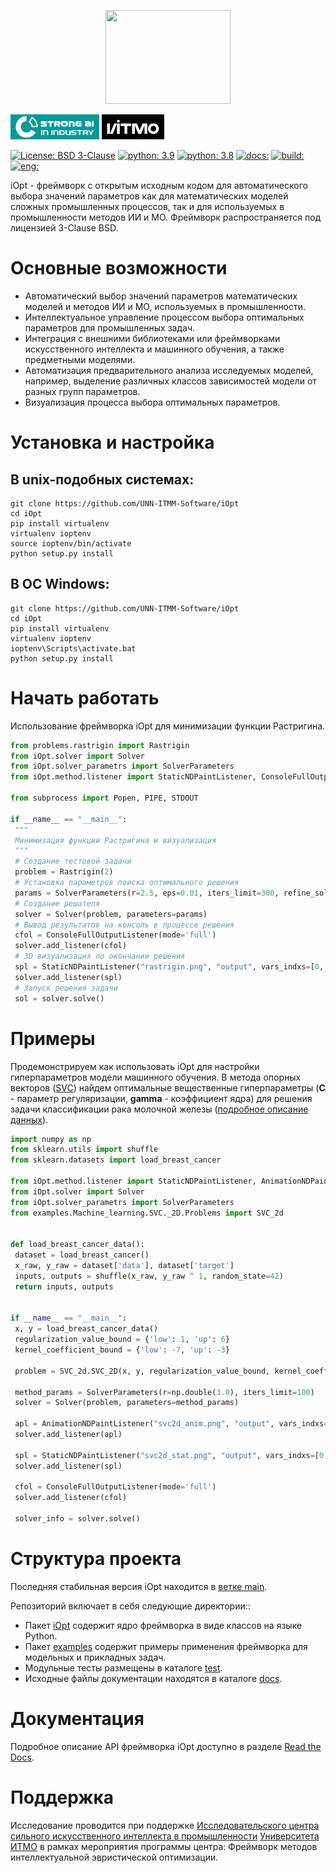 <p align="center">
  <img src="/docs/iOpt_logo.png" width="200" height="150"/>
</p>

[![SAI](https://github.com/ITMO-NSS-team/open-source-ops/blob/master/badges/SAI_badge_flat.svg)](https://sai.itmo.ru/)
[![ITMO](https://github.com/ITMO-NSS-team/open-source-ops/blob/master/badges/ITMO_badge_flat_rus.svg)](https://en.itmo.ru/en/)

[![License: BSD 3-Clause](https://img.shields.io/badge/License-BSD%203--Clause-green)](LICENSE)
[![python: 3.9](https://img.shields.io/badge/python-3.9-44cc12?style=flat-square&logo=python)](https://www.python.org/downloads/release/python-390/)
[![python: 3.8](https://img.shields.io/badge/python-3.8-44cc12?style=flat-square&logo=python)](https://www.python.org/downloads/release/python-380/)
[![docs: ](https://readthedocs.org/projects/ebonite/badge/?style=flat-square)](https://iopt.readthedocs.io/ru/latest/)
[![build:](https://github.com/UNN-ITMM-Software/iOpt/actions/workflows/python-app.yml/badge.svg)](https://github.com/aimclub/iOpt/actions)
[![eng:](https://img.shields.io/badge/lang-en-red.svg)](README.md)



iOpt - фреймворк с открытым исходным кодом для автоматического выбора значений параметров как для математических моделей 
сложных промышленных процессов, так и для используемых в промышленности методов ИИ и МО. 
Фреймворк распространяется под лицензией 3-Clause BSD.

# **Основные возможности**
- Автоматический выбор значений параметров математических моделей и методов ИИ и МО, используемых в промышленности.
- Интеллектуальное управление процессом выбора оптимальных параметров для промышленных задач.
- Интеграция с внешними библиотеками или фреймворками искусственного интеллекта и машинного обучения, а также предметными моделями.
- Автоматизация предварительного анализа исследуемых моделей, например, выделение различных классов зависимостей модели от разных групп параметров.
- Визуализация процесса выбора оптимальных параметров.


# **Установка и настройка**

## В unix-подобных системах:

```
git clone https://github.com/UNN-ITMM-Software/iOpt
cd iOpt
pip install virtualenv
virtualenv ioptenv
source ioptenv/bin/activate
python setup.py install
```

## В ОС Windows:

```
git clone https://github.com/UNN-ITMM-Software/iOpt
cd iOpt
pip install virtualenv
virtualenv ioptenv
ioptenv\Scripts\activate.bat
python setup.py install
```


# **Начать работать**

Использование фреймворка iOpt для минимизации функции Растригина.

```python
from problems.rastrigin import Rastrigin
from iOpt.solver import Solver
from iOpt.solver_parametrs import SolverParameters
from iOpt.method.listener import StaticNDPaintListener, ConsoleFullOutputListener

from subprocess import Popen, PIPE, STDOUT

if __name__ == "__main__":
 """
 Минимизация функции Растригина и визуализация
 """
 # Создание тестовой задачи
 problem = Rastrigin(2)
 # Установка параметров поиска оптимального решения
 params = SolverParameters(r=2.5, eps=0.01, iters_limit=300, refine_solution=True)
 # Создание решателя
 solver = Solver(problem, parameters=params)
 # Вывод результатов на консоль в процессе решения
 cfol = ConsoleFullOutputListener(mode='full')
 solver.add_listener(cfol)
 # 3D визуализация по окончании решения
 spl = StaticNDPaintListener("rastrigin.png", "output", vars_indxs=[0, 1], mode="surface", calc="interpolation")
 solver.add_listener(spl)
 # Запуск решения задачи
 sol = solver.solve()
```

# **Примеры**

Продемонстрируем как использовать iOpt для настройки гиперпараметров модели машинного обучения.
В метода опорных векторов ([SVC](https://scikit-learn.org/stable/modules/generated/sklearn.svm.SVC.html)) найдем оптимальные 
вещественные гиперпараметры (**C** - параметр регуляризации, **gamma** - коэффициент ядра) для решения задачи классификации рака молочной железы
 ([подробное описание данных](https://archive.ics.uci.edu/ml/datasets/Breast+Cancer+Wisconsin+(Diagnostic))).

```python
import numpy as np
from sklearn.utils import shuffle
from sklearn.datasets import load_breast_cancer

from iOpt.method.listener import StaticNDPaintListener, AnimationNDPaintListener, ConsoleFullOutputListener
from iOpt.solver import Solver
from iOpt.solver_parametrs import SolverParameters
from examples.Machine_learning.SVC._2D.Problems import SVC_2d


def load_breast_cancer_data():
 dataset = load_breast_cancer()
 x_raw, y_raw = dataset['data'], dataset['target']
 inputs, outputs = shuffle(x_raw, y_raw ^ 1, random_state=42)
 return inputs, outputs


if __name__ == "__main__":
 x, y = load_breast_cancer_data()
 regularization_value_bound = {'low': 1, 'up': 6}
 kernel_coefficient_bound = {'low': -7, 'up': -3}

 problem = SVC_2d.SVC_2D(x, y, regularization_value_bound, kernel_coefficient_bound)

 method_params = SolverParameters(r=np.double(3.0), iters_limit=100)
 solver = Solver(problem, parameters=method_params)

 apl = AnimationNDPaintListener("svc2d_anim.png", "output", vars_indxs=[0, 1], to_paint_obj_func=False)
 solver.add_listener(apl)

 spl = StaticNDPaintListener("svc2d_stat.png", "output", vars_indxs=[0, 1], mode="surface", calc="interpolation")
 solver.add_listener(spl)

 cfol = ConsoleFullOutputListener(mode='full')
 solver.add_listener(cfol)

 solver_info = solver.solve()

```

# **Структура проекта**

Последняя стабильная версия iOpt находится в [ветке main](https://github.com/UNN-ITMM-Software/iOpt/tree/main). 

Репозиторий включает в себя следующие директории::
- Пакет [iOpt](https://github.com/UNN-ITMM-Software/iOpt/tree/main/iOpt) содержит ядро фреймворка  в виде  классов на языке Python.
- Пакет [examples](https://github.com/UNN-ITMM-Software/iOpt/tree/main/examples) содержит примеры применения фреймворка для модельных и прикладных задач.
- Модульные тесты размещены в каталоге [test](https://github.com/UNN-ITMM-Software/iOpt/tree/main/test).
- Исходные файлы документации находятся в каталоге [docs](https://github.com/UNN-ITMM-Software/iOpt/tree/main/docs).

# **Документация**

Подробное описание API фреймворка iOpt доступно в разделе [Read the Docs](https://iopt.readthedocs.io/ru/latest/).

# **Поддержка**

Исследование проводится при поддержке [Исследовательского центра сильного искусственного интеллекта в промышленности](https://sai.itmo.ru/) [Университета ИТМО](https://itmo.ru) в рамках мероприятия программы центра: Фреймворк методов интеллектуальной эвристической оптимизации.